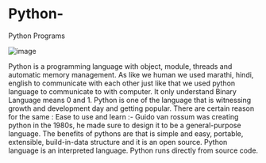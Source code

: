 # Python-
Python Programs 

![image](https://user-images.githubusercontent.com/96537904/157894877-a9249569-a2b8-4eb2-9e9a-44bb95269cc1.png)


Python is a programming language with object, module, threads and automatic memory management.
As like we human we used marathi, hindi, english to communicate with each other just like that we used python language to communicate to 
with computer. It only understand Binary Language means 0 and 1.
Python is one of the language that is witnessing growth and development
day and getting popular. There are certain reason for the same :
Ease to use and learn :- Guido van rossum was creating python in the 1980s, he made sure to design it to be a general-purpose language. 
The benefits of pythons are that is simple and easy, portable, extensible, build-in-data structure and it is an open source.
Python language is an interpreted language. Python runs directly from source code.


